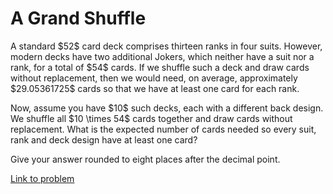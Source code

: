 # A Grand Shuffle

<p>A standard $52$ card deck comprises thirteen ranks in four suits. However, modern decks have two additional Jokers, which neither have a suit nor a rank, for a total of $54$ cards. If we shuffle such a deck and draw cards without replacement, then we would need, on average, approximately $29.05361725$ cards so that we have at least one card for each rank.</p>

<p>Now, assume you have $10$ such decks, each with a different back design. We shuffle all $10 \times 54$ cards together and draw cards without replacement. What is the expected number of cards needed so every suit, rank and deck design have at least one card?</p>

<p>Give your answer rounded to eight places after the decimal point.</p>

[Link to problem](https://projecteuler.net/problem=796)
